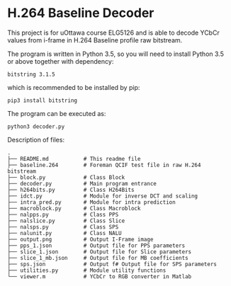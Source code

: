 # H.264 Baseline Decoder

This project is for uOttawa course ELG5126 and is able to decode YCbCr values from i-frame in H.264 Baseline profile raw bitstream.

The program is written in Python 3.5, so you will need to install Python 3.5 or above together with dependency:

    bitstring 3.1.5

which is recommended to be installed by pip:

    pip3 install bitstring

The program can be executed as:

    python3 decoder.py


Description of files:

    .
    ├── README.md           # This readme file
    ├── baseline.264        # Foreman QCIF test file in raw H.264 bitstream
    ├── block.py            # Class Block
    ├── decoder.py          # Main program entrance
    ├── h264bits.py         # Class H264Bits 
    ├── idct.py             # Module for inverse DCT and scaling
    ├── intra_pred.py       # Module for intra prediction
    ├── macroblock.py       # Class Macroblock
    ├── nalpps.py           # Class PPS
    ├── nalslice.py         # Class Slice
    ├── nalsps.py           # Class SPS
    ├── nalunit.py          # Class NALU
    ├── output.png          # Output I-Frame image
    ├── pps_1.json          # Output file for PPS parameters
    ├── slice_1.json        # Output file for Slice parameters
    ├── slice_1_mb.json     # Output file for MB coefficients
    ├── sps.json            # Output f# Output file for SPS parameters
    ├── utilities.py        # Module utility functions
    └── viewer.m            # YCbCr to RGB converter in Matlab